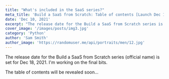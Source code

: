 ```yaml
---
title: "What's included in the SaaS series?"
meta_title: 'Build a SaaS from Scratch: Table of contents [Launch Dec 18 2021]'
date: 'Dec 10, 2021'
excerpt: "The release date for the Build a SaaS from Scratch series is set for Dec 18, 2021. Here's what to expect (full table of contents)."
cover_image: '/images/posts/img3.jpg'
category: 'Python'
author: 'Sam Smith'
author_image: 'https://randomuser.me/api/portraits/men/12.jpg'
---
```


<!-- Markdow generator - https://jaspervdj.be/lorem-markdownum/ -->

The release date for the Build a SaaS from Scratch series (official name) is set for Dec 18, 2021. I'm working on the final bits.

The table of contents will be revealed soon...
